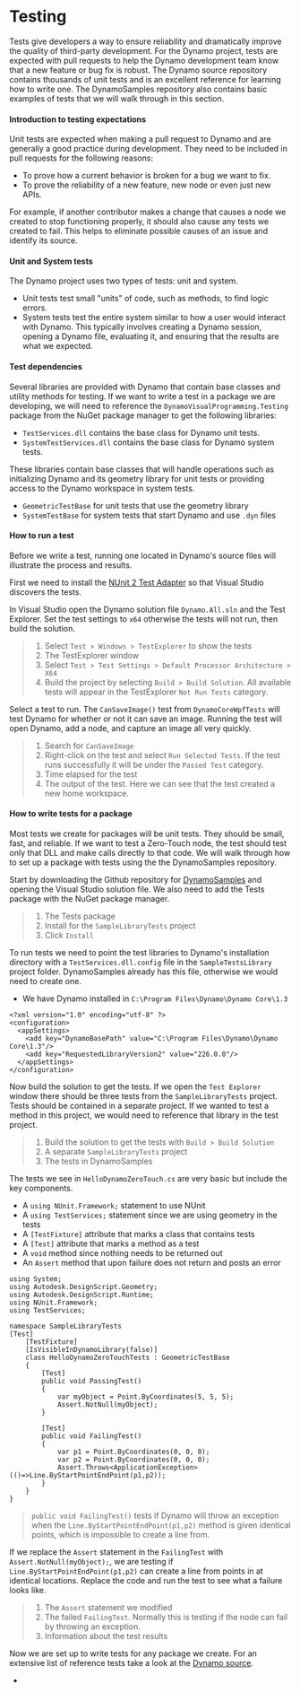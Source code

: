 # Testing

Tests give developers a way to ensure reliability and dramatically improve the quality of third-party development. For the Dynamo project, tests are expected with pull requests to help the Dynamo development team know that a new feature or bug fix is robust. The Dynamo source repository contains thousands of unit tests and is an excellent reference for learning how to write one. The DynamoSamples repository also contains basic examples of tests that we will walk through in this section.

#### Introduction to testing expectations <a href="#introduction-to-testing-expectations" id="introduction-to-testing-expectations"></a>

Unit tests are expected when making a pull request to Dynamo and are generally a good practice during development. They need to be included in pull requests for the following reasons:

* To prove how a current behavior is broken for a bug we want to fix.
* To prove the reliability of a new feature, new node or even just new APIs.

For example, if another contributor makes a change that causes a node we created to stop functioning properly, it should also cause any tests we created to fail. This helps to eliminate possible causes of an issue and identify its source.

#### Unit and System tests <a href="#unit-and-system-tests" id="unit-and-system-tests"></a>

The Dynamo project uses two types of tests: unit and system.

* Unit tests test small "units" of code, such as methods, to find logic errors.
* System tests test the entire system similar to how a user would interact with Dynamo. This typically involves creating a Dynamo session, opening a Dynamo file, evaluating it, and ensuring that the results are what we expected.

#### Test dependencies <a href="#test-dependencies" id="test-dependencies"></a>

Several libraries are provided with Dynamo that contain base classes and utility methods for testing. If we want to write a test in a package we are developing, we will need to reference the `DynamoVisualProgramming.Testing` package from the NuGet package manager to get the following libraries:

* `TestServices.dll` contains the base class for Dynamo unit tests.
* `SystemTestServices.dll` contains the base class for Dynamo system tests.

These libraries contain base classes that will handle operations such as initializing Dynamo and its geometry library for unit tests or providing access to the Dynamo workspace in system tests.

* `GeometricTestBase` for unit tests that use the geometry library
* `SystemTestBase` for system tests that start Dynamo and use `.dyn` files

#### How to run a test <a href="#how-to-run-a-test" id="how-to-run-a-test"></a>

Before we write a test, running one located in Dynamo's source files will illustrate the process and results.

First we need to install the [NUnit 2 Test Adapter](https://marketplace.visualstudio.com/items?itemName=NUnitDevelopers.NUnitTestAdapter) so that Visual Studio discovers the tests.

In Visual Studio open the Dynamo solution file `Dynamo.All.sln` and the Test Explorer. Set the test settings to `x64` otherwise the tests will not run, then build the solution.

> 1. Select `Test > Windows > TestExplorer` to show the tests
> 2. The TestExplorer window
> 3. Select `Test > Test Settings > Default Processor Architecture > X64`
> 4. Build the project by selecting `Build > Build Solution`. All available tests will appear in the TestExplorer `Not Run Tests` category.

Select a test to run. The `CanSaveImage()` test from `DynamoCoreWpfTests` will test Dynamo for whether or not it can save an image. Running the test will open Dynamo, add a node, and capture an image all very quickly.

> 1. Search for `CanSaveImage`
> 2. Right-click on the test and select `Run Selected Tests`. If the test runs successfully it will be under the `Passed Test` category.
> 3. Time elapsed for the test
> 4. The output of the test. Here we can see that the test created a new home workspace.

#### How to write tests for a package <a href="#how-to-write-tests-for-a-package" id="how-to-write-tests-for-a-package"></a>

Most tests we create for packages will be unit tests. They should be small, fast, and reliable. If we want to test a Zero-Touch node, the test should test only that DLL and make calls directly to that code. We will walk through how to set up a package with tests using the the DynamoSamples repository.

Start by downloading the Github repository for [DynamoSamples](https://github.com/DynamoDS/DynamoSamples) and opening the Visual Studio solution file. We also need to add the Tests package with the NuGet package manager.

> 1. The Tests package
> 2. Install for the `SampleLibraryTests` project
> 3. Click `Install`

To run tests we need to point the test libraries to Dynamo's installation directory with a `TestServices.dll.config` file in the `SampleTestsLibrary` project folder. DynamoSamples already has this file, otherwise we would need to create one.

* We have Dynamo installed in `C:\Program Files\Dynamo\Dynamo Core\1.3`

```
<?xml version="1.0" encoding="utf-8" ?>
<configuration>
  <appSettings>
    <add key="DynamoBasePath" value="C:\Program Files\Dynamo\Dynamo Core\1.3"/>
    <add key="RequestedLibraryVersion2" value="226.0.0"/>
  </appSettings>
</configuration>
```

Now build the solution to get the tests. If we open the `Test Explorer` window there should be three tests from the `SampleLibraryTests` project. Tests should be contained in a separate project. If we wanted to test a method in this project, we would need to reference that library in the test project.

> 1. Build the solution to get the tests with `Build > Build Solution`
> 2. A separate `SampleLibraryTests` project
> 3. The tests in DynamoSamples

The tests we see in `HelloDynamoZeroTouch.cs` are very basic but include the key components.

* A `using NUnit.Framework;` statement to use NUnit
* A `using TestServices;` statement since we are using geometry in the tests
* A `[TestFixture]` attribute that marks a class that contains tests
* A `[Test]` attribute that marks a method as a test
* A `void` method since nothing needs to be returned out
* An `Assert` method that upon failure does not return and posts an error

```
using System;
using Autodesk.DesignScript.Geometry;
using Autodesk.DesignScript.Runtime;
using NUnit.Framework;
using TestServices;

namespace SampleLibraryTests
[Test]
    [TestFixture]
    [IsVisibleInDynamoLibrary(false)]
    class HelloDynamoZeroTouchTests : GeometricTestBase
    {
        [Test]
        public void PassingTest()
        {
            var myObject = Point.ByCoordinates(5, 5, 5);
            Assert.NotNull(myObject);
        }

        [Test]
        public void FailingTest()
        {
            var p1 = Point.ByCoordinates(0, 0, 0);
            var p2 = Point.ByCoordinates(0, 0, 0);
            Assert.Throws<ApplicationException>(()=>Line.ByStartPointEndPoint(p1,p2));
        }
    }
}
```

> `public void FailingTest()` tests if Dynamo will throw an exception when the `Line.ByStartPointEndPoint(p1,p2)` method is given identical points, which is impossible to create a line from.

If we replace the `Assert` statement in the `FailingTest` with `Assert.NotNull(myObject);`, we are testing if `Line.ByStartPointEndPoint(p1,p2)` can create a line from points in at identical locations. Replace the code and run the test to see what a failure looks like.

> 1. The `Assert` statement we modified
> 2. The failed `FailingTest`. Normally this is testing if the node can fail by throwing an exception.
> 3. Information about the test results

Now we are set up to write tests for any package we create. For an extensive list of reference tests take a look at the [Dynamo source](https://github.com/DynamoDS/Dynamo/tree/master/test).

*
